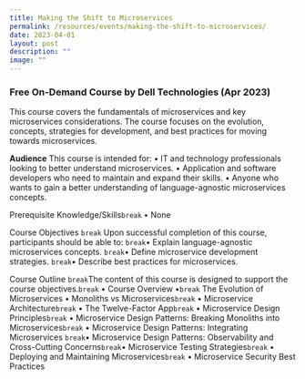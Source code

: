 ```yaml
---
title: Making the Shift to Microservices
permalink: /resources/events/making-the-shift-to-microservices/
date: 2023-04-01
layout: post
description: ""
image: ""
---
```

### Free On-Demand Course by Dell Technologies (Apr 2023)

This course covers the fundamentals of microservices and key microservices considerations. The course focuses on the evolution, concepts, strategies for development, and best practices for moving towards microservices.
  
**Audience** 
This course is intended for:
• IT and technology professionals looking to better understand 
microservices.
• Application and software developers who need to maintain and expand 
their skills.
• Anyone who wants to gain a better understanding of language-agnostic 
microservices concepts.

Prerequisite Knowledge/Skills`break`
• None

Course Objectives `break`
Upon successful completion of this course, participants should be able to: `break`• Explain language-agnostic microservices concepts. `break`• Define microservice development strategies. `break`• Describe best practices for microservices.

Course Outline `break`The content of this course is designed to support the course objectives.`break` • Course Overview •`break` The Evolution of Microservices • Monoliths vs Microservices`break` • Microservice Architecture`break` • The Twelve-Factor App`break` • Microservice Design Principles`break` • Microservice Design Patterns: Breaking Monoliths into Microservices`break` • Microservice Design Patterns: Integrating Microservices `break`• Microservice Design Patterns: Observability and Cross-Cutting Concerns`break`• Microservice Testing Strategies`break` • Deploying and Maintaining Microservices`break` • Microservice Security Best Practices
